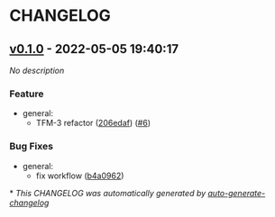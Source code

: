 # CHANGELOG

## [v0.1.0](https://github.com/indigo-tangerine/itc-tfm-module-template/releases/tag/v0.1.0) - 2022-05-05 19:40:17

*No description*

### Feature

- general:
  - TFM-3 refactor ([206edaf](https://github.com/indigo-tangerine/itc-tfm-module-template/commit/206edafabb84bd95a75d1444a595e47a3b656cab)) ([#6](https://github.com/indigo-tangerine/itc-tfm-module-template/pull/6))

### Bug Fixes

- general:
  - fix workflow ([b4a0962](https://github.com/indigo-tangerine/itc-tfm-module-template/commit/b4a09620e7cae4fd08af7771085d7c71fd30b8bd))

\* *This CHANGELOG was automatically generated by [auto-generate-changelog](https://github.com/BobAnkh/auto-generate-changelog)*
